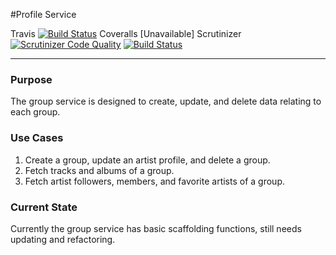 #Profile Service

Travis [![Build Status](https://magnum.travis-ci.com/eardish/group-service.svg?token=N3caz4AhgjzZiCyuyVzo&branch=dev)](https://magnum.travis-ci.com/eardish/group-service) Coveralls [Unavailable] Scrutinizer [![Scrutinizer Code Quality](https://scrutinizer-ci.com/g/eardish/user-service/badges/quality-score.png?b=dev&s=7c47ec4cb5de49040d85875d298b66233e434e80)](https://scrutinizer-ci.com/g/eardish/user-service/?branch=dev) [![Build Status](https://scrutinizer-ci.com/g/eardish/user-service/badges/build.png?b=dev&s=fe30e3f4142f63245c14c76e030b1d07e506bdf1)](https://scrutinizer-ci.com/g/eardish/user-service/build-status/dev)

---------

### Purpose

The group service is designed to create, update, and delete data relating to each group.

### Use Cases

1. Create a group, update an artist profile, and delete a group.
2. Fetch tracks and albums of a group.
3. Fetch artist followers, members, and favorite artists of a group.

### Current State

Currently the group service has basic scaffolding functions, still needs updating and refactoring.
